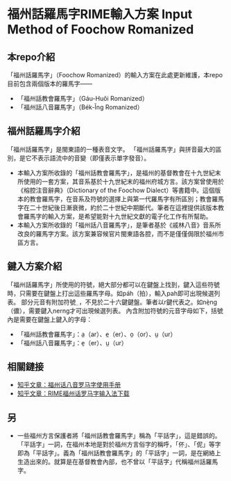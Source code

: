 # 福州話羅馬字RIME輸入方案 Input Method of Foochow Romanized

## 本repo介紹
「福州話羅馬字」（Foochow Romanized）的輸入方案在此處更新維護，本repo目前包含兩個版本的羅馬字——
- 「福州話教會羅馬字」（Gáu-Huôi Romanized）
- 「福州話八音羅馬字」（Bék-Ĭng Romanized）

## 福州話羅馬字介紹
「福州話羅馬字」是閩東語的一種表音文字。
「福州話羅馬字」與拼音最大的區別，是它不表示語流中的音變（即僅表示單字發音）。
- 本輸入方案所收錄的「福州話教會羅馬字」，是福州的基督教會在十九世紀末所使用的一套方案，其音系基於十九世紀末的福州府城方言。該方案曾使用於《榕腔注音辭典》（Dictionary of the Foochow Dialect）等書籍中。這個版本的教會羅馬字，在音系及符號的選擇上與第一代羅馬字有所區別；教會羅馬字在二十世紀後日漸衰微，約於二十世紀中期斷代。筆者在這裡提供該版本教會羅馬字的輸入方案，是希望能對十九世紀文獻的電子化工作有所幫助。
- 本輸入方案所收錄的「福州話八音羅馬字」，是筆者基於《戚林八音》音系所改良的羅馬字方案。該方案兼容候官片閩東語各腔，而不是僅僅侷限於福州市區方言。

## 鍵入方案介紹
「福州話羅馬字」所使用的符號，絕大部分都可以在鍵盤上找到，鍵入這些符號時，只需要在鍵盤上打出這些羅馬字母。如páh（拍），輸入pah即可出現候選列表。
部分元音有附加符號 ̤ ，不見於二十六鍵鍵盤。筆者以r鍵代表之。如nè̤ng（儂），需要鍵入nerng才可出現候選列表。
內含附加符號的元音字母如下，括號內是需要在鍵盤上鍵入的字母：
- 「福州話教會羅馬字」：a̤（ar）、e̤（er）、o̤（or）、ṳ（ur）
- 「福州話八音羅馬字」：e̤（er）、ṳ（ur）

## 相關鏈接
- [知乎文章：福州话八音罗马字使用手册](https://zhuanlan.zhihu.com/p/81474029)
- [知乎文章：RIME福州话罗马字输入法下载](https://zhuanlan.zhihu.com/p/92159734)


## 另
- 一些福州方言保護者將「福州話教會羅馬字」稱為「平話字」，這是錯誤的。「平話字」一詞，在福州本地是對於福州方言俗字的稱呼，「伓」、「伲」等字即為「平話字」。義為「福州話教會羅馬字」的「平話字」一詞，是在網絡上生造出來的。就算是在基督教會內部，也不曾以「平話字」代稱福州話羅馬字。
